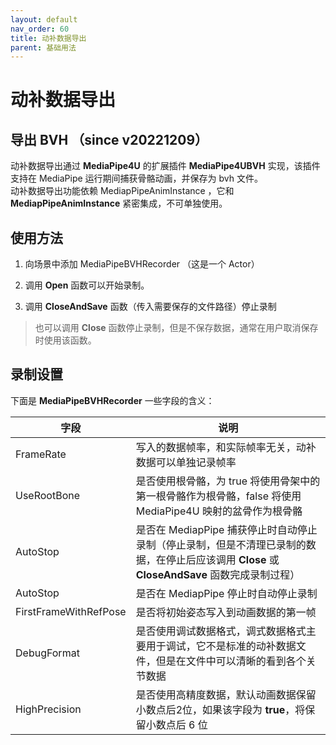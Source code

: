 ```yaml
---
layout: default
nav_order: 60
title: 动补数据导出
parent: 基础用法
---
```


# 动补数据导出 


## 导出 BVH （since v20221209）

动补数据导出通过 **MediaPipe4U** 的扩展插件 **MediaPipe4UBVH** 实现，该插件支持在 MediaPipe 运行期间捕获骨骼动画，并保存为 bvh 文件。   
动补数据导出功能依赖 MediapPipeAnimInstance ，它和 **MediapPipeAnimInstance** 紧密集成，不可单独使用。


## 使用方法

1. 向场景中添加 MediaPipeBVHRecorder （这是一个 Actor）
   
2. 调用 **Open** 函数可以开始录制。   
  
3. 调用 **CloseAndSave** 函数（传入需要保存的文件路径）停止录制

> 也可以调用 **Close** 函数停止录制，但是不保存数据，通常在用户取消保存时使用该函数。

## 录制设置

下面是 **MediaPipeBVHRecorder** 一些字段的含义：

| 字段 | 说明 |
| ---- | --- |
|FrameRate| 写入的数据帧率，和实际帧率无关，动补数据可以单独记录帧率 |
|UseRootBone| 是否使用根骨骼，为 true 将使用骨架中的第一根骨骼作为根骨骼，false 将使用 MediaPipe4U 映射的盆骨作为根骨骼 |
|AutoStop| 是否在 MediapPipe 捕获停止时自动停止录制（停止录制，但是不清理已录制的数据，在停止后应该调用 **Close** 或 **CloseAndSave** 函数完成录制过程） |
|AutoStop| 是否在 MediapPipe 停止时自动停止录制 |
|FirstFrameWithRefPose|是否将初始姿态写入到动画数据的第一帧|
|DebugFormat|是否使用调试数据格式，调式数据格式主要用于调试，它不是标准的动补数据文件，但是在文件中可以清晰的看到各个关节数据
|HighPrecision| 是否使用高精度数据，默认动画数据保留小数点后2位，如果该字段为 **true**，将保留小数点后 6 位




